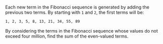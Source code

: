 Each new term in the Fibonacci sequence is generated by adding the previous two terms. By starting with `1` and `2`, the first terms will be:

```txt
1, 2, 3, 5, 8, 13, 21, 34, 55, 89
```

By considering the terms in the Fibonacci sequence whose values do not exceed four million, find the sum of the even-valued terms.
